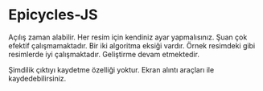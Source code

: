 # Epicycles-JS

Açılış zaman alabilir.
Her resim için kendiniz ayar yapmalısınız.
Şuan çok efektif çalışmamaktadır. Bir iki algoritma eksiği vardır.
Örnek resimdeki gibi resimlerde iyi çalışmaktadır.
Geliştirme devam etmektedir.

Şimdilik çıktıyı kaydetme özelliği yoktur. Ekran alıntı araçları ile kaydedebilirsiniz.
